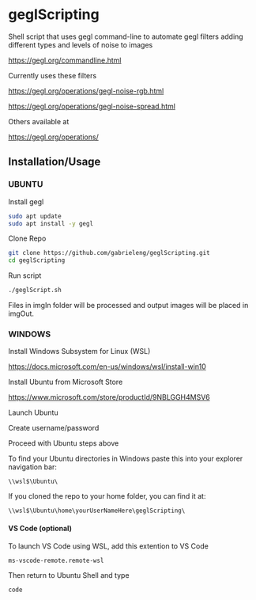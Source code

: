 # geglScripting

Shell script that uses gegl command-line to automate gegl filters adding different types and levels of noise to images

https://gegl.org/commandline.html

Currently uses these filters

https://gegl.org/operations/gegl-noise-rgb.html

https://gegl.org/operations/gegl-noise-spread.html

Others available at

https://gegl.org/operations/

## Installation/Usage

### UBUNTU

Install gegl
```bash
sudo apt update
sudo apt install -y gegl
```

Clone Repo
```bash
git clone https://github.com/gabrieleng/geglScripting.git
cd geglScripting
```

Run script
```bash
./geglScript.sh 
```

Files in imgIn folder will be processed and output images will be placed in imgOut.


### WINDOWS

Install Windows Subsystem for Linux (WSL)

https://docs.microsoft.com/en-us/windows/wsl/install-win10

Install Ubuntu from Microsoft Store

https://www.microsoft.com/store/productId/9NBLGGH4MSV6

Launch Ubuntu

Create username/password

Proceed with Ubuntu steps above

To find your Ubuntu directories in Windows paste this into your explorer navigation bar:

    \\wsl$\Ubuntu\
 
If you cloned the repo to your home folder, you can find it at:

    \\wsl$\Ubuntu\home\yourUserNameHere\geglScripting\

#### VS Code (optional)

To launch VS Code using WSL, add this extention to VS Code

    ms-vscode-remote.remote-wsl

Then return to Ubuntu Shell and type

```bash
code
```
